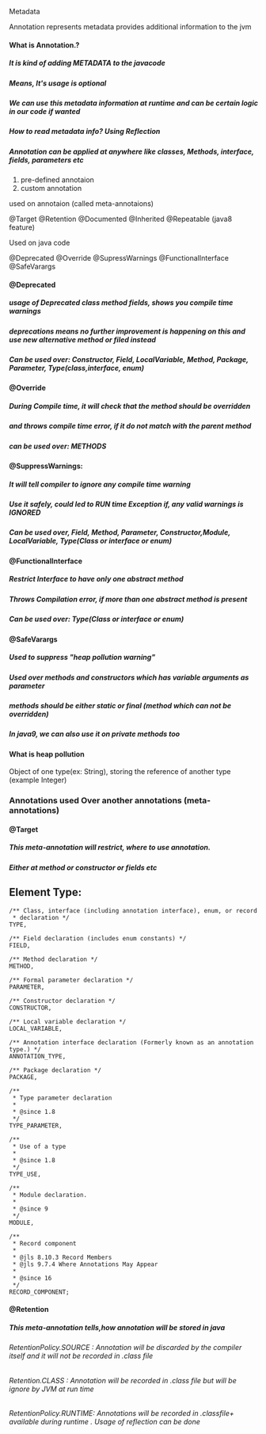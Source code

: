 Metadata

Annotation represents metadata
provides additional information to the jvm

#### What is Annotation.?
##### It is kind of adding METADATA to the javacode
##### Means, It's usage is optional
##### We can use this metadata information at runtime and can be certain logic in our code if wanted
##### How to read metadata info? Using Reflection 
##### Annotation can be applied at anywhere like classes, Methods, interface, fields, parameters etc



1. pre-defined annotaion
2. custom annotation

used on annotaion
(called meta-annotaions)

@Target
@Retention
@Documented
@Inherited
@Repeatable (java8 feature)

Used on java code

@Deprecated 
@Override 
@SupressWarnings
@FunctionalInterface
@SafeVarargs



#### @Deprecated

##### usage of Deprecated class method fields, shows you compile time warnings
##### deprecations means no further improvement is happening on this and use new alternative method or filed instead
##### Can be used over: Constructor, Field, LocalVariable, Method, Package, Parameter, Type(class,interface, enum)

#### @Override
##### During Compile time, it will check that the method should be overridden
##### and throws compile time error, if it do not match with the parent method
##### can be used over: METHODS

#### @SuppressWarnings:

##### It will tell compiler to ignore any compile time warning
##### Use it safely, could led to RUN time Exception if, any valid warnings is IGNORED
##### Can be used over, Field, Method, Parameter, Constructor,Module, LocalVariable, Type(Class or interface or enum)



#### @FunctionalInterface

##### Restrict Interface to have only one abstract method
##### Throws Compilation error, if more than one abstract method is present
##### Can be used over: Type(Class or interface or enum)



#### @SafeVarargs

##### Used to suppress "heap pollution warning"
##### Used over methods and constructors which has variable arguments as parameter
##### methods should be either static or final (method which can not be overridden)
##### In java9, we can also use it on private methods too


#### What is heap pollution

Object of one type(ex: String), storing the reference of another type (example Integer)


### Annotations used Over another annotations (meta-annotations)

#### @Target

##### This meta-annotation will restrict, where to use annotation.
##### Either at method or constructor or fields etc

## Element Type:

    /** Class, interface (including annotation interface), enum, or record
     * declaration */
    TYPE,

    /** Field declaration (includes enum constants) */
    FIELD,

    /** Method declaration */
    METHOD,

    /** Formal parameter declaration */
    PARAMETER,

    /** Constructor declaration */
    CONSTRUCTOR,

    /** Local variable declaration */
    LOCAL_VARIABLE,

    /** Annotation interface declaration (Formerly known as an annotation type.) */
    ANNOTATION_TYPE,

    /** Package declaration */
    PACKAGE,

    /**
     * Type parameter declaration
     *
     * @since 1.8
     */
    TYPE_PARAMETER,

    /**
     * Use of a type
     *
     * @since 1.8
     */
    TYPE_USE,

    /**
     * Module declaration.
     *
     * @since 9
     */
    MODULE,

    /**
     * Record component
     *
     * @jls 8.10.3 Record Members
     * @jls 9.7.4 Where Annotations May Appear
     *
     * @since 16
     */
    RECORD_COMPONENT;


#### @Retention

##### This meta-annotation tells,how annotation will be stored in java

###### RetentionPolicy.SOURCE : Annotation will be discarded by the compiler itself and it will not be recorded in .class file

###### Retention.CLASS : Annotation will be recorded in .class file but will be ignore by JVM at run time

###### RetentionPolicy.RUNTIME: Annotations will be recorded in .classfile+ available during runtime . Usage of reflection can be done










































